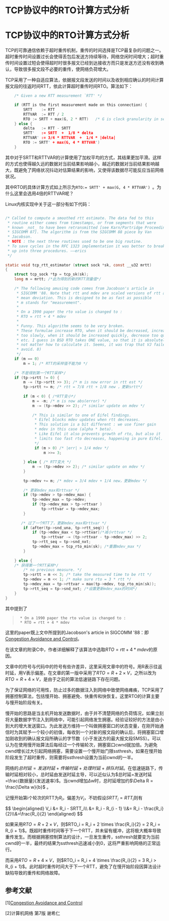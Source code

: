 # TCP协议中的RTO计算方式分析


# TCP协议中的RTO计算方式分析

TCP的可靠通信依赖于超时重传机制，重传的时间选择是TCP最复杂的问题之一。超时重传时间设置过长会使得丢包后发送方持续等待，网络空闲时间增大；超时重传时间设置过短会使得超时时很多报文已经到达接收方而只是发送方还没有收到确认，导致很多报文段不必要的重传，使网络负荷增大。

TCP采用了一种自适应算法，依据报文段发送的时间以及收到相应确认的时间计算报文段的往返时间RTT，依此计算超时重传时间RTO。算法如下：

```C
	/* Given a new RTT measurement `RTT' */

	if (RTT is the first measurement made on this connection) {
		SRTT    := RTT
		RTTVAR  := RTT / 2
		RTO	:= SRTT + max(G, 2 * RTT)	/* G is clock granularity in seconds */
	} else {
		delta	:= RTT - SRTT
		SRTT'	:= SRTT  +  1/8 * delta
		RTTVAR' := 3/4 * RTTVAR  +  1/4 * |delta|
		RTO	:= SRTT' + max(G, 4 * RTTVAR')	
	}
```

其中对于SRTT和RTTVAR的计算使用了加权平均的方式，其结果更加平滑。这样的方式也使得越久远的数据对当前结果影响越小，越近的数据对当前结果影响越大，既避免了网络状况抖动对估算结果的影响，又使得该数据尽可能反应当前网络状况。

其中RTO的具体计算方式如上所示为`RTO:= SRTT' + max(G, 4 * RTTVAR')	`。为什么这里会选用4倍的RTTVAR呢？

Linux内核实现中关于这一部分有如下代码：

```C

/* Called to compute a smoothed rtt estimate. The data fed to this 
 * routine either comes from timestamps, or from segments that were
 * known _not_ to have been retransmitted [see Karn/Partridge Proceedings
 * SIGCOMM 87]. The algorithm is from the SIGCOMM 88 piece by Van
 * Jacobson.
 * NOTE : the next three routines used to be one big routine.
 * To save cycles in the RFC 1323 implementation it was better to break it
 * up into three procedures. ——erics
 */
 
static void tcp_rtt_estimator (struct sock *sk, const __u32 mrtt)
{
    struct tcp_sock *tp = tcp_sk(sk);
    long m = mrtt; /*此为得到的新的RTT测量值*/
 
    /* The following amusing code comes from Jacobson's article in
     * SIGCOMM '88. Note that rtt and mdev are scaled versions of rtt and
     * mean deviation. This is designed to be as fast as possible
     * m stands for "measurement".
     * 
     * On a 1990 paper the rto value is changed to :
     * RTO = rtt + 4 * mdev
     *
     * Funny. This algorithm seems to be very broken.
     * These formulae increase RTO, when it should be decreased, increase
     * too slowly, when it should be increased quickly, decrease too quickly
     * etc. I guess in BSD RTO takes ONE value, so that it is absolutely does
     * not matter how to calculate it. Seems, it was trap that VJ failed to 
     * avoid. 8)
     */
    if (m == 0)
        m = 1; /* RTT的采样值不能为0 */
 
    /* 不是得到第一个RTT采样*/
    if (tp->srtt != 0) {
        m -= (tp->srtt >> 3); /* m is now error in rtt est */
        tp->srtt += m; /* rtt = 7/8 rtt + 1/8 new ，更新srtt*/
 
        if (m < 0) { /*RTT变小*/
            m = -m; /* m is now abs(error) */
            m -= (tp->mdev >> 2); /* similar update on mdev */
 
            /* This is similar to one of Eifel findings.
             * Eifel blocks mdev updates when rtt decreases.
             * This solution is a bit different : we use finer gain
             * mdev in this case (alpha * beta).
             * Like Eifel it also prevents growth of rto, but also it
             * limits too fast rto decreases, happening in pure Eifel.
             */
             if (m > 0) /* |err| > 1/4 mdev */
                 m >>= 3;
 
        } else { /* RTT变大 */
            m -= (tp->mdev >> 2); /* similar update on mdev */
        }
 
        tp->mdev += m; /* mdev = 3/4 mdev + 1/4 new，更新mdev */
 
        /* 更新mdev_max和rttvar */
        if (tp->mdev > tp->mdev_max) {
            tp->mdev_max = tp->mdev;
            if (tp->mdev_max > tp->rttvar )
                tp->rttvar = tp->mdev_max;
        }
 
       /* 过了一个RTT了，更新mdev_max和rttvar */
        if (after(tp->snd_una, tp->rtt_seq)) {
            if (tp->mdev_max < tp->rttvar)/*减小rttvar */
                tp->rttvar -= (tp->rttvar - tp->mdev_max) >> 2; 
            tp->rtt_seq = tp->snd_nxt;
            tp->mdev_max = tcp_rto_min(sk); /*重置mdev_max */
        }
 
    } else { 
    /* 获得第一个RTT采样*/
        /* no previous measure. */
        tp->srtt = m << 3; /* take the measured time to be rtt */
        tp->mdev = m << 1; /* make sure rto = 3 * rtt */
        tp->mdev_max = tp->rttvar = max(tp->mdev, tcp_rto_min(sk));
        tp->rtt_seq = tp->snd_nxt; /*设置更新mdev_max的时间*/
    }
}
```

其中提到了

>      * On a 1990 paper the rto value is changed to :
>      * RTO = rtt + 4 * mdev

这里的paper既上文中所提到的Jacobson's article in SIGCOMM '88：即[Congestion Avoidance and Control](http://www.it.uu.se/edu/course/homepage/datakomDVNV/h03/papers/JK88.pdf)。

在该文章的附录C中，作者详细解释了该算法中选取$RTO = rtt + 4 * mdev$的原因。

文章中的符号与代码中的符号有些许差异，这里采用文章中的符号。用R表示往返时延，用V表示偏差。在文章的第一版中采用了$RTO = R + 2 \times V$，之所以改为$RTO = R + 4 \times V$，是由于之前的算法低速链路下存在问题。

为了保证网络的可用性，防止过多的数据注入到网络中致使网络瘫痪，TCP采用了拥塞控制算法，包括慢开始、拥塞避免、快重传和快恢复。这里RTO的计算主要与慢开始阶段有关。

慢开始的思路是当主机开始发送数据时，由于并不清楚网络的负荷情况，如果立刻将大量数据字节注入到网络中，可能引起网络发生拥塞。经验证较好的方法是由小到大的增大发送窗口。为此发送方维持一个叫做拥塞窗口的状态变量，在刚开始通信时为其赋予一个较小的初值，每收到一个对新的报文段的确认后，将拥塞窗口增加刚收到的确认报文段所确认的字节数（小于发送方的最大报文段SMSS）。可以认为在使用慢开始算法后每经过一个传输轮次，拥塞窗口cwnd就加倍。为避免cwnd增长过大引起网络拥塞，需要设置一个慢开始门限ssthresh，如果在慢开始阶段发生了超时重传，则需要将ssthresh设置为当前cwnd的一半。

网络的$总时延=发送时延+传输时延+处理时延+排队时延$。在低速链路下，传输时延相对较小，总时延由发送时延主导，可以近似认为$总时延=发送时延=\frac{数据量}{发送速率}$。当cwnd增加$\Delta w$时，总时延增加约$\Delta R = \frac{\Delta w}{b}$ 。

记慢开始第i个轮次的RTT为$R_i$，偏差为$V_i$，不妨假设$SRTT_i=RTT_i$则有

<div>
$$
\begin{aligned}
V_i &= R_i - SRTT_i\\ &= R_i - R_{i - 1} \\&= R_i - \frac{R_i}{2}\\&=\frac{R_i}{2}
\end{aligned}
$$
<div/>

如果采用$RTO = R + 2 \times V$，则$RTO_i = R_i + 2 \times \frac{R_i}{2} = 2 R_i = R_{i + 1}$。既超时重传时间等于下一个RTT，并未留有缓冲，这将极大概率导致重传发生。而根据拥塞控制算法的设计，一旦发生重传，ssthresh就要变为当前cwnd的一半，最终的结果为ssthresh迅速减小到0，这将严重影响网络的正常运行。

而采用$RTO = R + 4 \times V$，则$RTO_i = R_i + 4 \times \frac{R_i}{2} = 3 R_i > R_{i + 1}$。此时超时重传时间大于下一个RTT，避免了在慢开始阶段因算法设计缺陷导致的重传和网络故障。

## 参考文献

\[1\][Congestion Avoidance and Control ](https://www.cs.auckland.ac.nz/courses/compsci742s2c/resources/congavoid.pdf)

\[2\]计算机网络 第7版 谢希仁

